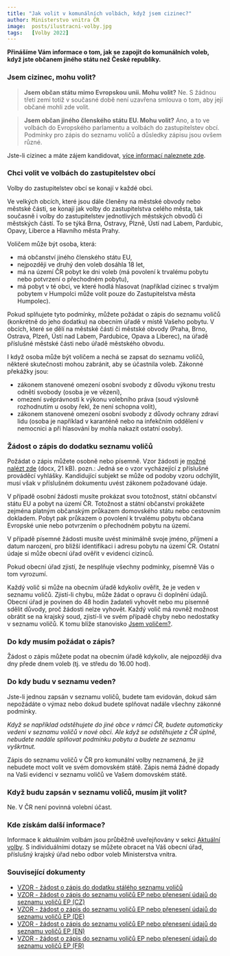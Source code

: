 ```yaml
---
title: "Jak volit v komunálních volbách, když jsem cizinec?"
author: Ministerstvo vnitra ČR
image: 	posts/ilustracni-volby.jpg
tags:   [Volby 2022]
---
```


**Přinášíme Vám informace o tom, jak se zapojit do komunálních voleb, když jste občanem jiného státu než České republiky.** 

### Jsem cizinec, mohu volit?
>**Jsem občan státu mimo Evropskou unii. Mohu volit?**
Ne. S žádnou třetí zemí totiž v současné době není uzavřena smlouva o tom, aby její občané mohli zde volit.

>**Jsem občan jiného členského státu EU. Mohu volit?**
Ano, a to ve volbách do Evropského parlamentu a volbách do zastupitelstev obcí. Podmínky pro zápis do seznamu voličů a důsledky zápisu jsou ovšem různé.

Jste-li cizinec a máte zájem kandidovat, [více informací naleznete zde](https://www.mvcr.cz/volby/clanek/jsem-cizinec-for-foreigners.aspx).

### Chci volit ve volbách do zastupitelstev obcí

Volby do zastupitelstev obcí se konají v každé obci.

Ve velkých obcích, které jsou dále členěny na městské obvody nebo městské části, se konají jak volby do zastupitelstva celého města, tak současně i volby do zastupitelstev jednotlivých městských obvodů či městských částí. To se týká Brna, Ostravy, Plzně, Ústí nad Labem, Pardubic, Opavy, Liberce a Hlavního města Prahy.

Voličem může být osoba, která:
- má občanství jiného členského státu EU,
- nejpozději ve druhý den voleb dosáhla 18 let,
- má na území ČR pobyt ke dni voleb (má povolení k trvalému pobytu nebo potvrzení o přechodném pobytu),
- má pobyt v té obci, ve které hodlá hlasovat (například cizinec s trvalým pobytem v Humpolci může volit pouze do Zastupitelstva města Humpolec).
 
Pokud splňujete tyto podmínky, můžete požádat o zápis do seznamu voličů (konkrétně do jeho dodatku) na obecním úřadě v místě Vašeho pobytu. V obcích, které se dělí na městské části či městské obvody (Praha, Brno, Ostrava, Plzeň, Ústí nad Labem, Pardubice, Opava a Liberec), na úřadě příslušné městské části nebo úřadě městského obvodu.

I když osoba může být voličem a nechá se zapsat do seznamu voličů, některé skutečnosti mohou zabránit, aby se účastnila voleb. Zákonné překážky jsou:
- zákonem stanovené omezení osobní svobody z důvodu výkonu trestu odnětí svobody (osoba je ve vězení),
- omezení svéprávnosti k výkonu volebního práva (soud výslovně rozhodnutím u osoby řekl, že není schopna volit),
- zákonem stanovené omezení osobní svobody z důvody ochrany zdraví lidu (osoba je například v karanténě nebo na infekčním oddělení v nemocnici a při hlasování by mohla nakazit ostatní osoby).

### Žádost o zápis do dodatku seznamu voličů

Požádat o zápis můžete osobně nebo písemně. Vzor žádosti je [možné nalézt zde](https://www.mvcr.cz/volby/soubor/vzor-zadost-o-zapis-do-dodatku-staleho-seznamu-volicu.aspx) (docx, 21 kB). pozn.: Jedná se o vzor vycházející z příslušné prováděcí vyhlášky. Kandidující subjekt se může od podoby vzoru odchýlit, musí však v příslušném dokumentu uvést zákonem požadované údaje.

V případě osobní žádosti musíte prokázat svou totožnost, státní občanství státu EU a pobyt na území ČR. Totožnost a státní občanství prokážete zejména platným občanským průkazem domovského státu nebo cestovním dokladem. Pobyt pak průkazem o povolení k trvalému pobytu občana Evropské unie nebo potvrzením o přechodném pobytu na území.

V případě písemné žádosti musíte uvést minimálně svoje jméno, příjmení a datum narození, pro bližší identifikaci i adresu pobytu na území ČR. Ostatní údaje si může obecní úřad ověřit v evidenci cizinců.

Pokud obecní úřad zjistí, že nesplňuje všechny podmínky, písemně Vás o tom vyrozumí.

Každý volič si může na obecním úřadě kdykoliv ověřit, že je veden v seznamu voličů. Zjistí-li chybu, může žádat o opravu či doplnění údajů. Obecní úřad je povinen do 48 hodin žadateli vyhovět nebo mu písemně sdělit důvody, proč žádosti nelze vyhovět. Každý volič má rovněž možnost obrátit se na krajský soud, zjistí-li ve svém případě chyby nebo nedostatky v seznamu voličů. K tomu blíže stanovisko [Jsem voličem?](https://www.mvcr.cz/volby/clanek/jsem-volicem.aspx).

### Do kdy musím požádat o zápis?
Žádost o zápis můžete podat na obecním úřadě kdykoliv, ale nejpozději dva dny přede dnem voleb (tj. ve středu do 16.00 hod).

### Do kdy budu v seznamu veden?
Jste-li jednou zapsán v seznamu voličů, budete tam evidován, dokud sám nepožádáte o výmaz nebo dokud budete splňovat nadále všechny zákonné podmínky.

*Když se například odstěhujete do jiné obce v rámci ČR, budete automaticky vedeni v seznamu voličů v nové obci. Ale když se odstěhujete z ČR úplně, nebudete nadále splňovat podmínku pobytu a budete ze seznamu vyškrtnut.*

Zápis do seznamu voličů v ČR pro komunální volby neznamená, že již nebudete moct volit ve svém domovském státě. Zápis nemá žádné dopady na Vaši evidenci v seznamu voličů ve Vašem domovském státě.

### Když budu zapsán v seznamu voličů, musím jít volit?

Ne. V ČR není povinná volební účast.

### Kde získám další informace?

Informace k aktuálním volbám jsou průběžně uveřejňovány v sekci [Aktuální volby](https://www.mvcr.cz/volby/vyhlasene-volby.aspx). S individuálními dotazy se můžete obracet na Váš obecní úřad, příslušný krajský úřad nebo odbor voleb Ministerstva vnitra.

### Související dokumenty
- [VZOR - žádost o zápis do dodatku stálého seznamu voličů](https://www.mvcr.cz/volby/soubor/vzor-zadost-o-zapis-do-dodatku-staleho-seznamu-volicu.aspx)
- [VZOR - žádost o zápis do seznamu voličů EP nebo přenesení údajů do seznamu voličů EP (CZ)](https://www.mvcr.cz/volby/soubor/vzor-zadost-o-zapis-do-seznamu-volicu-ep-nebo-preneseni-udaju-do-seznamu-volicu-ep-cz.aspx)
- [VZOR - žádost o zápis do seznamu voličů EP nebo přenesení údajů do seznamu voličů EP (DE)](https://www.mvcr.cz/volby/soubor/vzor-zadost-o-zapis-do-seznamu-volicu-ep-nebo-preneseni-udaju-do-seznamu-volicu-ep-de.aspx)
- [VZOR - žádost o zápis do seznamu voličů EP nebo přenesení údajů do seznamu voličů EP (EN)](https://www.mvcr.cz/volby/soubor/vzor-zadost-o-zapis-do-seznamu-volicu-ep-nebo-preneseni-udaju-do-seznamu-volicu-ep-en.aspx)
- [VZOR - žádost o zápis do seznamu voličů EP nebo přenesení údajů do seznamu voličů EP (FR)](https://www.mvcr.cz/volby/soubor/vzor-zadost-o-zapis-do-seznamu-volicu-ep-nebo-preneseni-udaju-do-seznamu-volicu-ep-fr.aspx)
